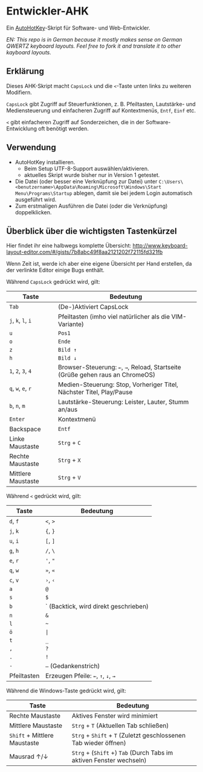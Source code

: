 # Entwickler-AHK

Ein [AutoHotKey](https://www.autohotkey.com/)-Skript für Software- und Web-Entwickler.

*EN: This repo is in German because it mostly makes sense on German QWERTZ keyboard layouts. Feel free to fork it and translate it to other kayboard layouts.*

## Erklärung

Dieses AHK-Skript macht `CapsLock` und die `<`-Taste unten links zu weiteren Modifiern.

`CapsLock` gibt Zugriff auf Steuerfunktionen, z. B. Pfeiltasten, Lautstärke- und Mediensteuerung und einfacheren Zugriff auf Kontextmenüs, `Entf`, `Einf` etc.

`<` gibt einfacheren Zugriff auf Sonderzeichen, die in der Software-Entwicklung oft benötigt werden.

## Verwendung

- AutoHotKey installieren.
  - Beim Setup UTF-8-Support auswählen/aktivieren.
  - aktuelles Skript wurde bisher nur in Version 1 getestet.
- Die Datei (oder besser eine Verknüpfung zur Datei) unter `C:\Users\<benutzername>\AppData\Roaming\Microsoft\Windows\Start Menu\Programs\Startup` ablegen, damit sie bei jedem Login automatisch ausgeführt wird.
- Zum erstmaligen Ausführen die Datei (oder die Verknüpfung) doppelklicken.

## Überblick über die wichtigsten Tastenkürzel

Hier findet ihr eine halbwegs komplette Übersicht: http://www.keyboard-layout-editor.com/#/gists/7b8abc49f8aa2121202f72115fd321fb

Wenn Zeit ist, werde ich aber eine eigene Übersicht per Hand erstellen, da der verlinkte Editor einige Bugs enthält.

Während `CapsLock` gedrückt wird, gilt:

| Taste | Bedeutung |
| ----- | --------- |
| `Tab` | (De-)Aktiviert CapsLock |
| `j`, `k`, `l`, `i` | Pfeiltasten (imho viel natürlicher als die VIM-Variante) |
| `u` | `Pos1` |
| `o` | `Ende` |
| `z` | `Bild ↑` |
| `h` | `Bild ↓` |
| `1`, `2`, `3`, `4` | Browser-Steuerung: `←`, `→`, Reload, Startseite (Grüße gehen raus an ChromeOS) |
| `q`, `w`, `e`, `r` | Medien-Steuerung: Stop, Vorheriger Titel, Nächster Titel, Play/Pause |
| `b`, `n`, `m` | Lautstärke-Steuerung: Leister, Lauter, Stumm an/aus |
| `Enter` | Kontextmenü |
| Backspace | `Entf` |
| Linke Maustaste | `Strg` + `C` |
| Rechte Maustaste | `Strg` + `X` |
| Mittlere Maustaste | `Strg` + `V` |

Während `<` gedrückt wird, gilt:

| Taste | Bedeutung |
| ----- | --------- |
| `d`, `f` | `<`, `>` |
| `j`, `k` | `{`, `}` |
| `u`, `i` | `[`, `]` |
| `g`, `h` | `/`, `\` |
| `e`, `r` | `'`, `"` |
| `q`, `w` | `»`, `«` |
| `c`, `v` | `›`, `‹` |
| `a` | `@` |
| `s` | `$` |
| `b` | ` (Backtick, wird direkt geschrieben) |
| `n` | `&` |
| `l` | `~` |
| `ö` | `\|` |
| `t` | `_` |
| `,` | `?` |
| `.` | `!` |
| `-` | `‒` (Gedankenstrich) |
| Pfeiltasten | Erzeugen Pfeile: `←`, `↑`, `↓`, `→` |

Während die Windows-Taste gedrückt wird, gilt:

| Taste | Bedeutung |
| ----- | --------- |
| Rechte Maustaste | Aktives Fenster wird minimiert |
| Mittlere Maustaste | `Strg` + `T` (Aktuellen Tab schließen) |
| `Shift` + Mittlere Maustaste | `Strg` + `Shift` + `T` (Zuletzt geschlossenen Tab wieder öffnen) |
| Mausrad ↑/↓ | `Strg` + (`Shift` +) `Tab` (Durch Tabs im aktiven Fenster wechseln) |
